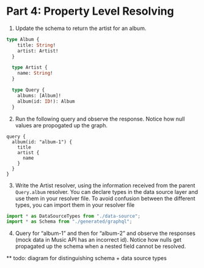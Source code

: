# Part 4: Property Level Resolving
1. Update the schema to return the artist for an album.
``` graphql
type Album {
    title: String!
    artist: Artist!
  }

  type Artist {
    name: String!
  }

  type Query {
    albums: [Album]!
    album(id: ID!): Album
  }
```
2. Run the following query and observe the response. Notice how null values are propogated up the graph.
```
query {
  album(id: "album-1") {
    title
    artist {
      name
    }
  }
}
```
3. Write the Artist resolver, using the information received from the parent `Query.album` resolver. You can declare types in the data source layer and use them in your resolver file. To avoid confusion between the different types, you can import them in your resolver file 
``` js
import * as DataSourceTypes from "./data-source";
import * as Schema from "./generated/graphql";
```
4. Query for “album-1” and then for “album-2” and observe the responses (mock data in Music API has an incorrect id). Notice how nulls get propagated up the schema when a nested field cannot be resolved. 

** todo: diagram for distinguishing schema + data source types